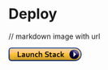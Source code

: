 # Deploy

// markdown image with url

[![](../../launch-cloudformation-stack.png)](https://console.aws.amazon.com/cloudformation/home#/stacks/quickcreate?stackName=jenkins-for-ecs&templateURL=https://cloudformation-juniyadi-id.s3.ap-southeast-1.amazonaws.com/3pub/jenkins-for-ecs.yml)